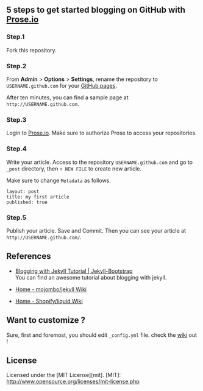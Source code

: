 ## 5 steps to get started blogging on GitHub with [Prose.io](http://prose.io/)

### Step.1
Fork this repository.

### Step.2
From **Admin** > **Options** > **Settings**, rename the repository to 
`USERNAME.github.com` for your [GitHub pages](http://pages.github.com/).

After ten minutes, you can find a sample page at `http://USERNAME.github.com`.

### Step.3
Login to [Prose.io](http://prose.io/). 
Make sure to authorize Prose to access your repositories.

### Step.4
Write your article. Access to the repository `USERNAME.github.com` 
and go to `_post` directory, then `+ NEW FILE` to create new article.
 
Make sure to change `Metadata` as follows.

	layout: post
	title: my first article
	published: true

### Step.5
Publish your article. Save and Commit. Then you can see your article at 
`http://USERNAME.github.com/`.

## References
* [Blogging with Jekyll Tutorial | Jekyll-Bootstrap](http://jekyllbootstrap.com/)  
	You can find an awesome tutorial about blogging with jekyll.

* [Home - mojombo/jekyll Wiki](https://github.com/mojombo/jekyll/wiki)

* [Home - Shopify/liquid Wiki](https://github.com/Shopify/liquid/wiki)

## Want to customize ?
Sure, first and foremost, you should edit `_config.yml` file.
check the [wiki](https://github.com/tokkonopapa/jekyll-experiment/wiki) out !

## License
Licensed under the [MIT License][mit].
[MIT]: http://www.opensource.org/licenses/mit-license.php
